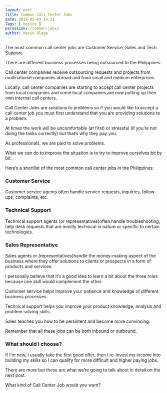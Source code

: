 ```yaml
--- 
layout: post 
title: Common Call Center Jobs
date: 2019-05-03 14:21
Tags: [ basics ]
permalink: /common-jobs/ 
author: Kevin Olega 
--- 
```

The most common call center jobs are Customer Service, Sales and Tech Support.

There are different business processes being outsourced to the Philippines. 

Call center companies receive outsourcing requests and projects from multinational companies abroad and from small and medium enterprises.

Locally, call center companies are starting to accept call center projects from local companies and some local companies are now putting up their own internal call centers.

Call Center Jobs are solutions to problems so if you would like to accept a call center job you must first understand that you are providing solutions to a problem. 

At times the work will be uncomfortable (at first) or stressful (if you’re not doing the tasks correctly) but that’s why they pay you.

As professionals, we are paid to solve problems. 

What we can do to improve the situation is to try to improve ourselves bit by bit.

Here’s a shortlist of the most common call center jobs in the Philippines:


### Customer Service

Customer service agents often handle service requests, inquiries, follow-ups, complaints, etc.


### Technical Support

Technical support agents (or representatives)often handle troubleshooting, help desk requests that are mostly technical in nature or specific to certain technologies.

### Sales Representative

Sales agents or (representatives)handle the money-making aspect of the business where they offer solutions to clients or prospects in a form of products and services.

I personally believe that it’s a good idea to learn a bit about the three roles because one skill would complement the other. 

Customer service helps improve your patience and knowledge of different business processes.

Technical support helps you improve your product knowledge, analysis and problem solving skills.

Sales teaches you how to be persistent and become more convincing.

Remember that all these jobs can be both inbound or outbound.

### What should I choose?

If I'm new, I usually take the first good offer, then I re-invest my income into building my skills so I can qualify for more difficult and higher paying jobs.

There are more but these are what we’re going to talk about in detail on the next post. 

What kind of Call Center Job would you want?
